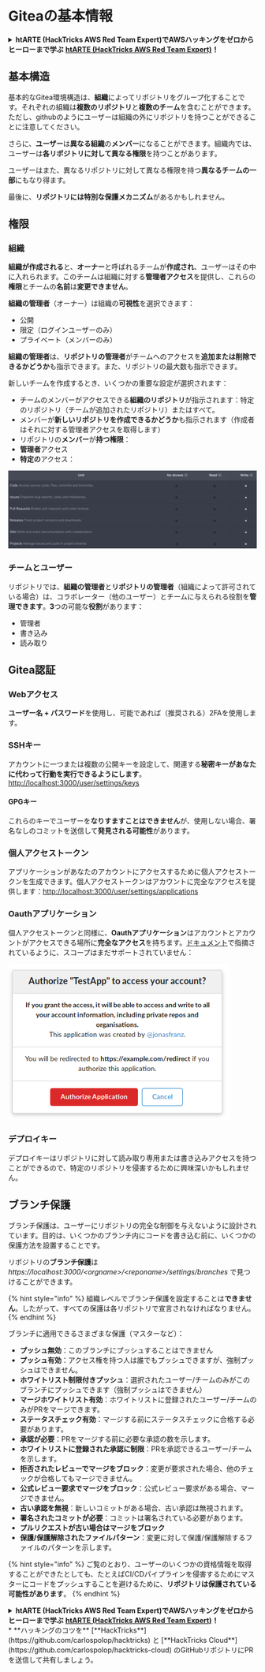 # Giteaの基本情報

<details>

<summary><strong>htARTE (HackTricks AWS Red Team Expert)でAWSハッキングをゼロからヒーローまで学ぶ</strong> <a href="https://training.hacktricks.xyz/courses/arte"><strong>htARTE (HackTricks AWS Red Team Expert)</strong></a><strong>！</strong></summary>

HackTricksをサポートする他の方法:

* **HackTricksにあなたの会社を広告したい**、または**HackTricksをPDFでダウンロードしたい**場合は、[**サブスクリプションプラン**](https://github.com/sponsors/carlospolop)をチェックしてください！
* [**公式PEASS & HackTricksグッズ**](https://peass.creator-spring.com)を入手する
* [**PEASSファミリー**](https://opensea.io/collection/the-peass-family)を発見する、私たちの独占的な[**NFTs**](https://opensea.io/collection/the-peass-family)のコレクション
* 💬 [**Discordグループ**](https://discord.gg/hRep4RUj7f)や[**テレグラムグループ**](https://t.me/peass)に**参加する**、または**Twitter** 🐦 [**@carlospolopm**](https://twitter.com/carlospolopm)を**フォローする**。
* **HackTricks**と[**HackTricks Cloud**](https://github.com/carlospolop/hacktricks-cloud)のgithubリポジトリにPRを提出して、あなたのハッキングのコツを共有する。

</details>

## 基本構造

基本的なGitea環境構造は、**組織**によってリポジトリをグループ化することです。それぞれの組織は**複数のリポジトリ**と**複数のチーム**を含むことができます。ただし、githubのようにユーザーは組織の外にリポジトリを持つことができることに注意してください。

さらに、**ユーザー**は**異なる組織**の**メンバー**になることができます。組織内では、ユーザーは**各リポジトリに対して異なる権限**を持つことがあります。

ユーザーはまた、異なるリポジトリに対して異なる権限を持つ**異なるチームの一部**にもなり得ます。

最後に、**リポジトリには特別な保護メカニズム**があるかもしれません。

## 権限

### 組織

**組織が作成される**と、**オーナー**と呼ばれるチームが**作成され**、ユーザーはその中に入れられます。このチームは組織に対する**管理者アクセス**を提供し、これらの**権限**とチームの**名前**は**変更できません**。

**組織の管理者**（オーナー）は組織の**可視性**を選択できます：

* 公開
* 限定（ログインユーザーのみ）
* プライベート（メンバーのみ）

**組織の管理者**は、**リポジトリの管理者**がチームへのアクセスを**追加または削除できるかどうか**も指示できます。また、リポジトリの最大数も指示できます。

新しいチームを作成するとき、いくつかの重要な設定が選択されます：

* チームのメンバーがアクセスできる**組織のリポジトリ**が指示されます：特定のリポジトリ（チームが追加されたリポジトリ）またはすべて。
* メンバーが**新しいリポジトリを作成できるかどうか**も指示されます（作成者はそれに対する管理者アクセスを取得します）
* リポジトリの**メンバー**が**持つ権限**：
* **管理者**アクセス
* **特定の**アクセス：

![](<../../.gitbook/assets/image (3) (1) (1) (1) (1).png>)

### チームとユーザー

リポジトリでは、**組織の管理者**と**リポジトリの管理者**（組織によって許可されている場合）は、コラボレーター（他のユーザー）とチームに与えられる役割を**管理できます**。**3**つの可能な**役割**があります：

* 管理者
* 書き込み
* 読み取り

## Gitea認証

### Webアクセス

**ユーザー名 + パスワード**を使用し、可能であれば（推奨される）2FAを使用します。

### **SSHキー**

アカウントに一つまたは複数の公開キーを設定して、関連する**秘密キーがあなたに代わって行動を実行できるようにします**。[http://localhost:3000/user/settings/keys](http://localhost:3000/user/settings/keys)

#### **GPGキー**

これらのキーでユーザーを**なりすますことはできません**が、使用しない場合、署名なしのコミットを送信して**発見される可能性**があります。

### **個人アクセストークン**

アプリケーションがあなたのアカウントにアクセスするために個人アクセストークンを生成できます。個人アクセストークンはアカウントに完全なアクセスを提供します：[http://localhost:3000/user/settings/applications](http://localhost:3000/user/settings/applications)

### Oauthアプリケーション

個人アクセストークンと同様に、**Oauthアプリケーション**はアカウントとアカウントがアクセスできる場所に**完全なアクセス**を持ちます。[ドキュメント](https://docs.gitea.io/en-us/oauth2-provider/#scopes)で指摘されているように、スコープはまだサポートされていません：

![](<../../.gitbook/assets/image (60).png>)

### デプロイキー

デプロイキーはリポジトリに対して読み取り専用または書き込みアクセスを持つことができるので、特定のリポジトリを侵害するために興味深いかもしれません。

## ブランチ保護

ブランチ保護は、ユーザーにリポジトリの完全な制御を与えないように設計されています。目的は、いくつかのブランチ内にコードを書き込む前に、いくつかの保護方法を設置することです。

リポジトリの**ブランチ保護**は _https://localhost:3000/\<orgname>/\<reponame>/settings/branches_ で見つけることができます。

{% hint style="info" %}
組織レベルでブランチ保護を設定することは**できません**。したがって、すべての保護は各リポジトリで宣言されなければなりません。
{% endhint %}

ブランチに適用できるさまざまな保護（マスターなど）：

* **プッシュ無効**：このブランチにプッシュすることはできません
* **プッシュ有効**：アクセス権を持つ人は誰でもプッシュできますが、強制プッシュはできません。
* **ホワイトリスト制限付きプッシュ**：選択されたユーザー/チームのみがこのブランチにプッシュできます（強制プッシュはできません）
* **マージホワイトリスト有効**：ホワイトリストに登録されたユーザー/チームのみがPRをマージできます。
* **ステータスチェック有効**：マージする前にステータスチェックに合格する必要があります。
* **承認が必要**：PRをマージする前に必要な承認の数を示します。
* **ホワイトリストに登録された承認に制限**：PRを承認できるユーザー/チームを示します。
* **拒否されたレビューでマージをブロック**：変更が要求された場合、他のチェックが合格してもマージできません。
* **公式レビュー要求でマージをブロック**：公式レビュー要求がある場合、マージできません。
* **古い承認を無視**：新しいコミットがある場合、古い承認は無視されます。
* **署名されたコミットが必要**：コミットは署名されている必要があります。
* **プルリクエストが古い場合はマージをブロック**
* **保護/保護解除されたファイルパターン**：変更に対して保護/保護解除するファイルのパターンを示します。

{% hint style="info" %}
ご覧のとおり、ユーザーのいくつかの資格情報を取得することができたとしても、たとえばCI/CDパイプラインを侵害するためにマスターにコードをプッシュすることを避けるために、**リポジトリは保護されている可能性があります**。
{% endhint %}

<details>

<summary><strong>htARTE (HackTricks AWS Red Team Expert)でAWSハッキングをゼロからヒーローまで学ぶ</strong> <a href="https://training.hacktricks.xyz/courses/arte"><strong>htARTE (HackTricks AWS Red Team Expert)</strong></a><strong>！</strong></summary>

HackTricksをサポートする他の方法:

* **HackTricksにあなたの会社を広告したい**、または**HackTricksをPDFでダウンロードしたい**場合は、[**サブスクリプションプラン**](https://github.com/sponsors/carlospolop)をチェックしてください！
* [**公式PEASS & HackTricksグッズ**](https://peass.creator-spring.com)を入手する
* [**PEASSファミリー**](https://opensea.io/collection/the-peass-family)を発見する、私たちの独占的な[**NFTs**](https://opensea.io/collection/the-peass-family)のコレクション
* 💬 [**Discordグループ**](https://discord.gg/hRep4RUj7f)や[**テレグラムグループ**](https://t.me/peass)に**参加する**、または**Twitter** 🐦 [**@carlospolopm**](https://twitter.com/carlospolopm)を**フォローする**。

</details>
* **ハッキングのコツを** [**HackTricks**](https://github.com/carlospolop/hacktricks) と [**HackTricks Cloud**](https://github.com/carlospolop/hacktricks-cloud) のGitHubリポジトリにPRを送信して共有しましょう。

</details>
